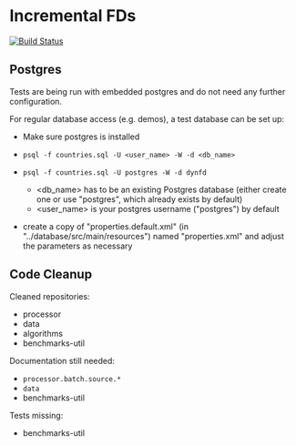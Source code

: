 # Incremental FDs

[![Build Status](https://travis-ci.com/torbenm/incremental-fds.svg?token=mxmHNpq8YYiojbw5SogU&branch=master)](https://travis-ci.com/torbenm/incremental-fds)


## Postgres

Tests are being run with embedded postgres and do not need any further configuration.

For regular database access (e.g. demos), a test database can be set up:

- Make sure postgres is installed
- `psql -f countries.sql -U <user_name> -W -d <db_name>`
- `psql -f countries.sql -U postgres -W -d dynfd`

	* <db_name> has to be an existing Postgres database (either create one or use "postgres", which already exists by default)
	* <user_name> is your postgres username ("postgres") by default
- create a copy of "properties.default.xml" (in "../database/src/main/resources") named "properties.xml" and adjust the parameters as necessary


## Code Cleanup

Cleaned repositories:

* processor
* data
* algorithms
* benchmarks-util

Documentation still needed: 
* `processor.batch.source.*`
* `data`
* benchmarks-util

Tests missing:
* benchmarks-util